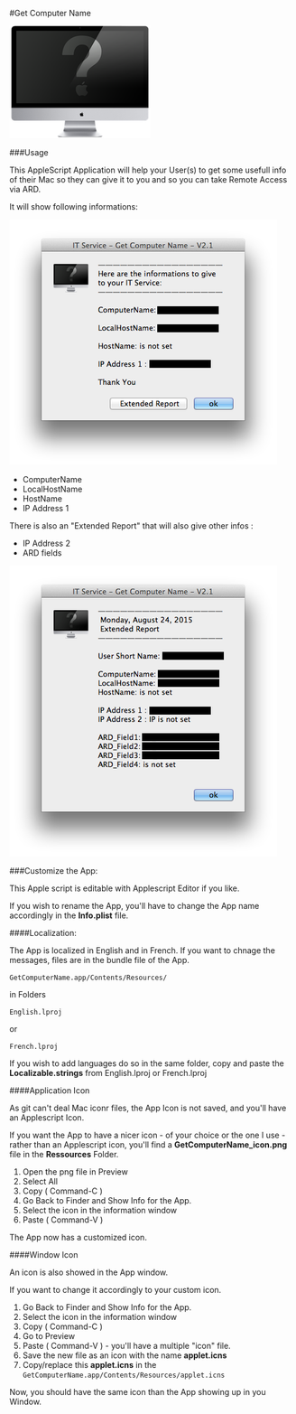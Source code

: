 #Get Computer Name

![GetComputerName](Ressources/GetComputerName_icon250px.png)

###Usage

This AppleScript Application will help your User(s) to get some usefull info of their Mac so they can give it to you and so you can take Remote Access via ARD.

It will show following informations:

![](Ressources/GetComputerName_MainWindow.png)

- ComputerName
- LocalHostName
- HostName
- IP Address 1

There is also an "Extended Report" that will also give other infos :

- IP Address 2
- ARD fields

![](Ressources/GetComputerName_ExtendedReport.png)

###Customize the App:

This Apple script is editable with Applescript Editor if you like.

If you wish to rename the App, you'll have to change the App name accordingly in the **Info.plist** file.

####Localization:

The App is localized in English and in French.
If you want to chnage the messages, files are in the bundle file of the App.

	GetComputerName.app/Contents/Resources/

in Folders

	English.lproj

or

	French.lproj

If you wish to add languages do so in the same folder, copy and paste the **Localizable.strings** from English.lproj or French.lproj

####Application Icon

As git can't deal Mac iconr files, the App Icon is not saved, and you'll have an Applescript Icon.

If you want the App to have a nicer icon - of your choice or the one I use - rather than an Applescript icon, you'll find a **GetComputerName_icon.png** file in the **Ressources** Folder.

1. Open the png file in Preview
2. Select All 
3. Copy ( Command-C )
4. Go Back to Finder and Show Info for the App.
5. Select the icon in the information window
6. Paste ( Command-V )

The App now has a customized icon.

####Window Icon

An icon is also showed in the App window.

If you want to change it accordingly to your custom icon.

1. Go Back to Finder and Show Info for the App.
2. Select the icon in the information window
3. Copy ( Command-C )
4. Go to Preview
5. Paste ( Command-V ) - you'll have a multiple "icon" file.
6. Save the new file as an icon with the name **applet.icns**
7. Copy/replace this **applet.icns** in the 	`GetComputerName.app/Contents/Resources/applet.icns`

Now, you should have the same icon than the App showing up in you Window.



